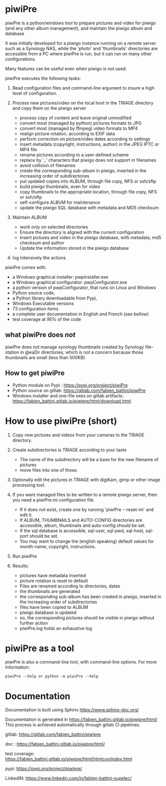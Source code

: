 # piwiPre

piwiPre is a python/windows tool to prepare pictures and video for piwigo (and any other album management), 
and maintain the piwigo album and database

It was initially developed for a piwigo instance running on a remote server such as a Synology NAS, 
while the 'photo' and 'thumbnails' directories are accessible from a PC where piwiPre is run, 
but it can run on many other configurations. 

Many features can be useful even when piwigo is not used.

piwiPre executes the following tasks:

1. Read configuration files and command-line argument to insure a high level of configuration.

2. Process new pictures/video on the local host in the TRIAGE directory and copy them on the piwigo server
   - process copy of content and leave original unmodified
   - convert most (managed by python) pictures formats to JPG
   - convert most (managed by ffmpeg) video formats to MP4
   - realign picture rotation, according to EXIF data
   - perform correction on picture/video dates according to settings
   - insert metadata (copyright, instructions, author) in the JPEG IPTC or MP4 file
   - rename pictures according to a user-defined scheme
   - replace by '_' characters that piwigo does not support in filenames
   - avoid collision of filenames
   - create the corresponding sub-album in piwigo, inserted in the increasing order of subdirectories
   - put updated copies into ALBUM, through file copy, NFS or ssh/sftp
   - build piwigo thumbnails, even for video
   - copy thumbnails to the appropriate location, through file copy, NFS or ssh/sftp
   - self-configure ALBUM for maintenance
   - update the piwigo SQL database with metadata and MD5 checksum

3. Maintain ALBUM 
   - work only on selected directories
   - Ensure the directory is aligned with the current configuration
   - Insert pictures and video in the piwigo database, with metadata, md5 checksum and author
   - Update the information stored in the piwigo database
   
4. log intensively the actions

piwiPre comes with:
   - a Windows graphical installer: pwpInstaller.exe
   - a Windows graphical configurator: pwpConfigurator.exe
   - a python version of pwpConfigurator, that runs on Linux and Windows
   - Python source code, 
   - a Python library downloadable from Pypi, 
   - Windows Executable versions
   - 73 configuration items
   - a complete user documentation in English and French (see bellow)
   - test coverage at 95% of the code

## what piwiPre does *not*

piwiPre does not manage synology thumbnails created by Synology file-station in @eaDir directories,
which is not a concern because those thumbnails are small (less than 500KB).


## How to get piwiPre

- Python module on Pypi : https://pypi.org/project/piwiPre
- Python source on gitlab: https://gitlab.com/fabien_battini/piwiPre
- Windows installer and one-file exes on gitlab artifacts: https://fabien_battini.gitlab.io/piwipre/html/download.html


# How to use piwiPre (short)

1. Copy new pictures and videos from your cameras to the TRIAGE directory.

2. Create subdirectories is TRIAGE according to your taste
   - The name of the subdirectory will be a base for the new filename of pictures
   - move files into one of those.

3. Optionally edit the pictures in TRIAGE with digiKam, gimp or other image processing tool.

4. If you want managed files to be written to a remote piwigo server, then you need a piwiPre.ini configuration file.
   - If it does not exist, create one by running 'piwiPre --reset-ini' and edit it.
   - If ALBUM, THUMBNAILS and AUTO-CONFIG directories are accessible, album, thumbnails and auto-config should be set.
   - If the sql database is accessible, sql-user, sql-pwd, sql-host, sql-port should be set. 
   - You may want to change the (english speaking) default values for month-name, copyright, instructions.
   
5. Run piwiPre

6. Results:
   - pictures have metadata inserted
   - picture rotation is reset to default
   - Files are renamed according to directories, dates
   - the thumbnails are generated
   - the corresponding sub-album has been created in piwigo, inserted in the increasing order of subdirectories
   - files have been copied to ALBUM
   - piwigo database is updated
   - so, the corresponding pictures should be visible in piwigo without further action
   - piwiPre.log holds an exhaustive log
   
# piwiPre as a tool

piwiPre is also a command-line tool, with command-line options.
For more information:

``piwiPre --help
  or python -m piwiPre --help
``

# Documentation

Documentation is built using Sphinx https://www.sphinx-doc.org/

Documentation is generated in https://fabien_battini.gitlab.io/piwipre/html/
This process is achieved automatically through gitlab CI pipelines.

gitlab: https://gitlab.com/fabien_battini/piwipre

doc : https://fabien_battini.gitlab.io/piwipre/html/ 

test coverage: https://fabien_battini.gitlab.io/piwipre/html/htmlcov/index.html  

pypi: https://pypi.org/project/piwipre/

LinkedIN: https://www.linkedin.com/in/fabien-battini-supelec/
